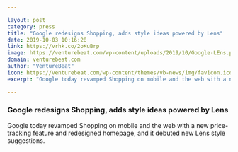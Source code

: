 ```yaml
---

layout: post
category: press
title: "Google redesigns Shopping, adds style ideas powered by Lens"
date: 2019-10-03 10:16:28
link: https://vrhk.co/2oKuBrp
image: https://venturebeat.com/wp-content/uploads/2019/10/Google-LEns.png?w=1200&strip=all
domain: venturebeat.com
author: "VentureBeat"
icon: https://venturebeat.com/wp-content/themes/vb-news/img/favicon.ico
excerpt: "Google today revamped Shopping on mobile and the web with a new price-tracking feature and redesigned homepage, and it debuted new Lens style suggestions."

---
```


### Google redesigns Shopping, adds style ideas powered by Lens

Google today revamped Shopping on mobile and the web with a new price-tracking feature and redesigned homepage, and it debuted new Lens style suggestions.
